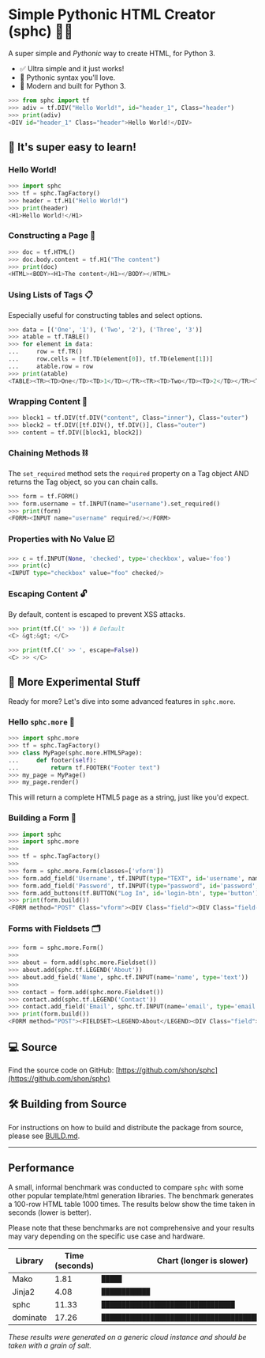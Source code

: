 # Simple Pythonic HTML Creator (sphc) 🐍✨

A super simple and *Pythonic* way to create HTML, for Python 3.

- ✅ Ultra simple and it just works!
- 🐍 Pythonic syntax you'll love.
- 🚀 Modern and built for Python 3.

```python
>>> from sphc import tf
>>> adiv = tf.DIV("Hello World!", id="header_1", Class="header")
>>> print(adiv)
<DIV id="header_1" Class="header">Hello World!</DIV>
```

## 📖 It's super easy to learn!

### Hello World!

```python
>>> import sphc
>>> tf = sphc.TagFactory()
>>> header = tf.H1("Hello World!")
>>> print(header)
<H1>Hello World!</H1>
```

### Constructing a Page 📄

```python
>>> doc = tf.HTML()
>>> doc.body.content = tf.H1("The content")
>>> print(doc)
<HTML><BODY><H1>The content</H1></BODY></HTML>
```

### Using Lists of Tags 📋

Especially useful for constructing tables and select options.

```python
>>> data = [('One', '1'), ('Two', '2'), ('Three', '3')]
>>> atable = tf.TABLE()
>>> for element in data:
...     row = tf.TR()
...     row.cells = [tf.TD(element[0]), tf.TD(element[1])]
...     atable.row = row
>>> print(atable)
<TABLE><TR><TD>One</TD><TD>1</TD></TR><TR><TD>Two</TD><TD>2</TD></TR><TR><TD>Three</TD><TD>3</TD></TR></TABLE>
```

### Wrapping Content 🎁

```python
>>> block1 = tf.DIV(tf.DIV("content", Class="inner"), Class="outer")
>>> block2 = tf.DIV([tf.DIV(), tf.DIV()], Class="outer")
>>> content = tf.DIV([block1, block2])
```

### Chaining Methods ⛓️

The `set_required` method sets the `required` property on a Tag object AND returns the Tag object, so you can chain calls.

```python
>>> form = tf.FORM()
>>> form.username = tf.INPUT(name="username").set_required()
>>> print(form)
<FORM><INPUT name="username" required/></FORM>
```

### Properties with No Value ☑️

```python
>>> c = tf.INPUT(None, 'checked', type='checkbox', value='foo')
>>> print(c)
<INPUT type="checkbox" value="foo" checked/>
```

### Escaping Content 🔓

By default, content is escaped to prevent XSS attacks.

```python
>>> print(tf.C(' >> ')) # Default
<C> &gt;&gt; </C>

>>> print(tf.C(' >> ', escape=False))
<C> >> </C>
```

## 🚀 More Experimental Stuff

Ready for more? Let's dive into some advanced features in `sphc.more`.

### Hello `sphc.more` 👋

```python
>>> import sphc.more
>>> tf = sphc.TagFactory()
>>> class MyPage(sphc.more.HTML5Page):
...     def footer(self):
...         return tf.FOOTER("Footer text")
>>> my_page = MyPage()
>>> my_page.render()
```
This will return a complete HTML5 page as a string, just like you'd expect.

### Building a Form 📝

```python
>>> import sphc
>>> import sphc.more
>>>
>>> tf = sphc.TagFactory()
>>>
>>> form = sphc.more.Form(classes=['vform'])
>>> form.add_field('Username', tf.INPUT(type="TEXT", id='username', name="username").set_required())
>>> form.add_field('Password', tf.INPUT(type="password", id='password', name="password"))
>>> form.add_buttons(tf.BUTTON("Log In", id='login-btn', type='button'))
>>> print(form.build())
<FORM method="POST" Class="vform"><DIV Class="field"><DIV Class="field-label"><LABEL For="username">Username</LABEL></DIV><DIV Class="field-input"><INPUT type="TEXT" id="username" name="username" required/><C> *</C></DIV></DIV><DIV Class="field"><DIV Class="field-label"><LABEL For="password">Password</LABEL></DIV><DIV Class="field-input"><INPUT type="password" id="password" name="password"/></DIV></DIV><DIV Class="action-status"></DIV><DIV Class="buttons"><BUTTON id="login-btn" type="button">Log In</BUTTON></DIV></FORM>
```

### Forms with Fieldsets 🗂️

```python
>>> form = sphc.more.Form()
>>>
>>> about = form.add(sphc.more.Fieldset())
>>> about.add(sphc.tf.LEGEND('About'))
>>> about.add_field('Name', sphc.tf.INPUT(name='name', type='text'))
>>>
>>> contact = form.add(sphc.more.Fieldset())
>>> contact.add(sphc.tf.LEGEND('Contact'))
>>> contact.add_field('Email', sphc.tf.INPUT(name='email', type='email'))
>>> print(form.build())
<FORM method="POST"><FIELDSET><LEGEND>About</LEGEND><DIV Class="field"><DIV Class="field-label"><LABEL For="form-name">Name</LABEL></DIV><DIV Class="field-input"><INPUT name="name" type="text" id="form-name"/></DIV></DIV></FIELDSET><FIELDSET><LEGEND>Contact</LEGEND><DIV Class="field"><DIV Class="field-label"><LABEL For="form-email">Email</LABEL></DIV><DIV Class="field-input"><INPUT name="email" type="email" id="form-email"/></DIV></DIV></FIELDSET></FORM>
```

## 💻 Source

Find the source code on GitHub:
[https://github.com/shon/sphc](https://github.com/shon/sphc)

## 🛠️ Building from Source

For instructions on how to build and distribute the package from source, please see [BUILD.md](BUILD.md).

---

## Performance

A small, informal benchmark was conducted to compare `sphc` with some other popular template/html generation libraries. The benchmark generates a 100-row HTML table 1000 times. The results below show the time taken in seconds (lower is better).

Please note that these benchmarks are not comprehensive and your results may vary depending on the specific use case and hardware.

| Library  | Time (seconds) | Chart (longer is slower) |
|----------|----------------|--------------------------|
| Mako     | 1.81           | `█████`                  |
| Jinja2   | 4.08           | `████████████`           |
| sphc     | 11.33          | `█████████████████████████████████` |
| dominate | 17.26          | `██████████████████████████████████████████████████` |

*These results were generated on a generic cloud instance and should be taken with a grain of salt.*
